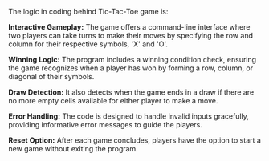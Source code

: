 The logic in coding behind Tic-Tac-Toe game is:


**Interactive Gameplay:** The game offers a command-line interface where two players can take turns to make their moves by specifying the row and column for their respective symbols, 'X' and 'O'.

**Winning Logic:** The program includes a winning condition check, ensuring the game recognizes when a player has won by forming a row, column, or diagonal of their symbols.

**Draw Detection:** It also detects when the game ends in a draw if there are no more empty cells available for either player to make a move.

**Error Handling:** The code is designed to handle invalid inputs gracefully, providing informative error messages to guide the players.

**Reset Option:** After each game concludes, players have the option to start a new game without exiting the program.


